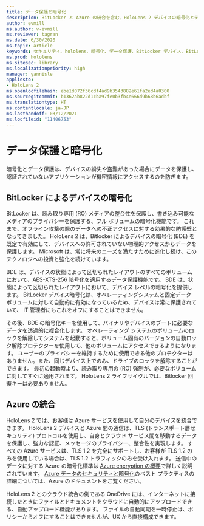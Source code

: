```yaml
---
title: データ保護と暗号化
description: BitLocker と Azure の統合を含む、HoloLens 2 デバイスの暗号化とデータ保護について説明します。
author: evmill
ms.author: v-evmill
ms.reviewer: tagran
ms.date: 6/30/2020
ms.topic: article
keywords: セキュリティ、hololens、暗号化、データ保護、BitLocker デバイス、BitLocker、bitlocker、bitlocker 暗号化、azure 統合、
ms.prod: hololens
ms.sitesec: library
ms.localizationpriority: high
manager: yannisle
appliesto:
- HoloLens 2
ms.openlocfilehash: ebe1d072f36cdf4ad9b3543882e61fa2ed4a0300
ms.sourcegitcommit: b1362ab822d1cba97fe0b3fb4e666d9b68b6adbf
ms.translationtype: HT
ms.contentlocale: ja-JP
ms.lasthandoff: 03/12/2021
ms.locfileid: "11406753"
---
```

# <a name="encryption-and-data-protection"></a>データ保護と暗号化

暗号化とデータ保護は、デバイスの紛失や盗難があった場合にデータを保護し、認証されていないアプリケーションが機密情報にアクセスするのを防ぎます。

## <a name="bitlocker-device-encryption"></a>BitLocker によるデバイスの暗号化

BitLocker は、読み取り専用 (RO) メディアの整合性を保護し、書き込み可能なメディアのプライバシーを保護する、フル ボリュームの暗号化機能です。  これまで、オフライン攻撃の際のデータへの不正アクセスに対する効果的な防護壁となってきました。 HoloLens 2 は、Bitlocker によるデバイスの暗号化 (BDE) を既定で有効にして、デバイスへの許可されていない物理的アクセスからデータを保護します。 Microsoft は、常に将来のニーズを満たすために進化し続け、このテクノロジへの投資と強化を続けています。

BDE は、デバイスの状態によって区切られたレイアウトのすべてのボリュームにおいて、AES-XTS-256 暗号化を適用するデータ保護機能です。 BDE は、状態によって区切られたレイアウトにおいて、デバイス レベルの暗号化を提供します。 BitLocker デバイス暗号化は、オペレーティングシステムと固定データ ボリュームに対して自動的に有効になっているため、デバイスは常に保護されていて、 IT 管理者にもこれをオフにすることはできません。

その後、BDE の暗号化キーを使用して、バイナリやデバイスのブートに必要なデータを透過的に複合化します。 オペレーティング システムのボリュームのロックを解除してシステムを起動すると、ボリューム固有のバージョンの自動ロック解除プロテクターを使用して、他のボリュームにアクセスできるようになります。 ユーザーのプライバシーを維持するために使用できる他のプロテクターはありません。また、同じデバイス上でのみ、ドライブのロックを解除することができます。 最初の起動時より、読み取り専用の (RO) 強制が、必要なボリュームに対してすぐに適用されます。 HoloLens 2 ライフサイクルでは、Bitlocker 回復キーは必要ありません。

## <a name="azure-integration"></a>Azure の統合 

HoloLens 2 では、お客様は Azure サービスを使用して自分のデバイスを統合できます。 HoloLens 2 デバイスと Azure 間の通信は、TLS (トランスポート層セキュリティ) プロトコルを使用し、自身とクラウド サービス間を移動するデータを保護し、強力な認証、メッセージのプライバシー、整合性を実現します。 すべての Azure サービスは、TLS 1.2 を完全にサポートし、お客様が TLS 1.2 のみを使用している場合は、TLS 1.2 トラフィックのみを受け入れます。 送信中のデータに対する Azure の暗号化標準は [Azure encryption の概要](https://docs.microsoft.com/azure/security/fundamentals/encryption-overview)で詳しく説明されています。 [Azure データのセキュリティと暗号化](https://docs.microsoft.com/azure/security/fundamentals/data-encryption-best-practices)のベスト プラクティスの詳細については、Azure のドキュメントをご覧ください。 

HoloLens 2 とのクラウド統合の例である OneDrive には、インターネットに接続したときにファイルとドキュメントをクラウドに自動的にアップロードできる、自動アップロード機能があります。 ファイルの自動同期を一時停止は、ポリシーからオフにすることはできませんが、UX から直接構成できます。 
